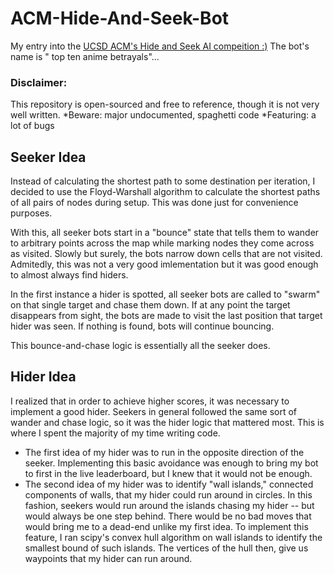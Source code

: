 # ACM-Hide-And-Seek-Bot
My entry into the [UCSD ACM's Hide and Seek AI compeition :)](https://ai.acmucsd.com/tournaments/a0Zlpa/ranks)
The bot's name is "	top ten anime betrayals"...

### Disclaimer:
This repository is open-sourced and free to reference, though it is not very well written. 
*Beware: major undocumented, spaghetti code
*Featuring: a lot of bugs

## Seeker Idea
Instead of calculating the shortest path to some destination per iteration, I decided to use the Floyd-Warshall algorithm to calculate the shortest paths of all pairs of nodes during setup. This was done just for convenience purposes.

With this, all seeker bots start in a "bounce" state that tells them to wander to arbitrary points across the map while marking nodes they come across as visited. Slowly but surely, the bots narrow down cells that are not visited. Admitedly, this was not a very good imlementation but it was good enough to almost always find hiders.

In the first instance a hider is spotted, all seeker bots are called to "swarm" on that single target and chase them down. If at any point the target disappears from sight, the bots are made to visit the last position that target hider was seen. If nothing is found, bots will continue bouncing.

This bounce-and-chase logic is essentially all the seeker does.

## Hider Idea
I realized that in order to achieve higher scores, it was necessary to implement a good hider. Seekers in general followed the same sort of wander and chase logic, so it was the hider logic that mattered most. This is where I spent the majority of my time writing code.

* The first idea of my hider was to run in the opposite direction of the seeker. Implementing this basic avoidance was enough to bring my bot to first in the live leaderboard, but I knew that it would not be enough.
* The second idea of my hider was to identify "wall islands," connected components of walls, that my hider could run around in circles. In this fashion, seekers would run around the islands chasing my hider -- but would always be one step behind. There would be no bad moves that would bring me to a dead-end unlike my first idea. To implement this feature, I ran scipy's convex hull algorithm on wall islands to identify the smallest bound of such islands. The vertices of the hull then, give us waypoints that my hider can run around.
